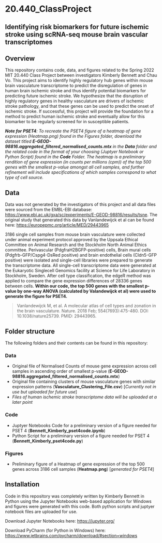 # 20.440_ClassProject
## Identifying risk biomarkers for future ischemic stroke using scRNA-seq mouse brain vascular transcriptomes

## Overview
This repository contains code, data, and figures related to the Spring 2022 MIT 20.440 Class Project between investigators Kimberly Bennett and Chau Vo. This project aims to identify highly regulatory hub genes within mouse brain vasculature transcriptome to predict the disregulation of genes in human brain ischemic stroke and thus identify potential biomarkers for predicting future ischemic stroke. We hypothesize that the disruption of highly regulatory genes in healthy vasculature are drivers of ischemic stroke pathology, and that these genes can be used to predict the onset of ischemic stroke. If successful, this project will provide the foundation for a method to predict human ischemic stroke and eventually allow for this biomarker to be regularly screened for in susceptible patients.

*__Note for PSET4__: To recreate the PSET4 figure of a heatmap of gene expression (Heatmap.png) found in the Figures folder, download the dataset titled **E-GEOD-98816.aggregated_filtered_normalised_counts.mtx** in the **Data** folder and the related code in the format of your choosing (Juptyer Notebook or Python Script) found in the **Code** Folder. The heatmap is a preliminary rendition of gene expression (in counts per millions (cpm)) of the top 500 genes with the smallest p-value amongst all cell samples, and further refinement will include specifications of which samples correspond to what type of cell source.*

## Data
Data was not generated by the investigators of this project and all data files were sourced from the EMBL-EBI database: https://www.ebi.ac.uk/gxa/sc/experiments/E-GEOD-98816/results/tsne. The original study that generated this data by Vanlandewijck et al can be found here: https://europepmc.org/article/MED/29443965

3186 single cell samples from mouse brain vasculature were collected under animal experiment protocol approved by the Uppsala Ethical Committee on Animal Research and the Stockholm North Animal Ethics committee. Perivascular (PdgfraH2BGFP-positive) cells, Brain mural cells (Pdgfrb-GFP/Cspg4-DsRed positive) and brain endothelial cells (Cldn5-GFP positive) were isolated and single-cell libraries were prepared to generate the transcriptome data. All single-cell transcriptome data were generated at the Eukaryotic Singlecell Genomics facility at Science for Life Laboratory in Stockholm, Sweden. After cell type classification, the edgeR method was applied to compare the gene expression differences of 28336 genes between cells. **Within our code, the top 500 genes with the smallest p-value by one-way ANOVA (calculated by Valandewijck et al) were used to generate the figure for PSET4.**

> Vanlandewijck M, et al. A molecular atlas of cell types and zonation in the brain vasculature. Nature. 2018 Feb; 554(7693):475-480. DOI: 10.1038/nature25739. PMID: 29443965.

## Folder structure
The following folders and their contents can be found in this repository:
### Data
-   Original file of Normalised Counts of mouse gene expression across cell samples in ascending order of smallest p-value (**E-GEOD-98816.aggregated_filtered_normalised_counts.mtx**)
-   Original file containing clusters of mouse vasculature genes with similar expression patterns (**Vasculature_Clustering_File.csv**) [*Currently not in use but uploaded for future use*]
-   *Files of human ischemic stroke transcriptome data will be uploaded at a later point*
### Code
-   Juptyer Notebooks Code for a preliminary version of a figure needed for PSET 4 (**Bennett_Kimberly_pset4code.ipynb**)
-   Python Script for a preliminary version of a figure needed for PSET 4 (**Bennett_Kimberly_pset4code.py**)
### Figures
-   Preliminary figure of a Heatmap of gene expression of the top 500 genes across 3186 cell samples (**Heatmap.png**) [*generated for PSET4*]

## Installation
Code in this repository was completely written by Kimberly Bennett in Python using the Jupyter Notebooks web-based application for Windows and figures were generated with this code. Both python scripts and juptyer notebook files are uploaded for use.

Download Jupyter Notebooks here: https://jupyter.org/

Download PyCharm (for Python in Windows) here: https://www.jetbrains.com/pycharm/download/#section=windows

